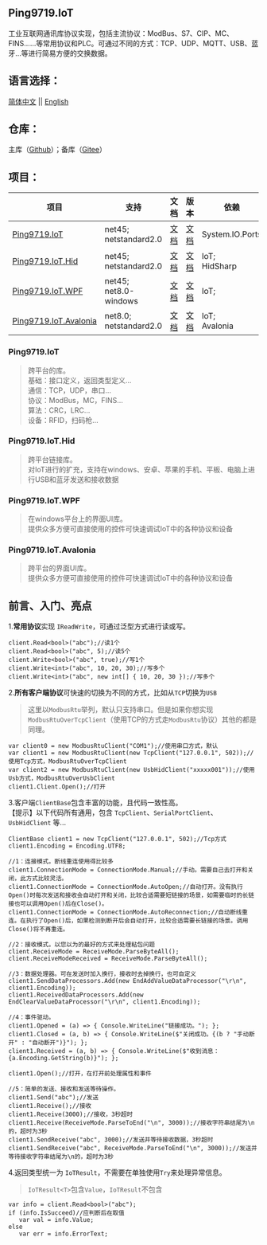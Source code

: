 ﻿## Ping9719.IoT
工业互联网通讯库协议实现，包括主流协议：ModBus、S7、CIP、MC、FINS......等常用协议和PLC。可通过不同的方式：TCP、UDP、MQTT、USB、蓝牙...等进行简易方便的交换数据。

## 语言选择：
[简体中文](README.md) || [English](README_en-US.md) 

## 仓库：
主库（[Github](https://github.com/ping9719/IoT)）；备库（[Gitee](https://gitee.com/ping9719/IoT)） 
 

## 项目：

| 项目     |  支持                      | 文档                                      | 版本                                     |依赖                  |包名（NuGet）                  |
|----------|----------------------------|-----------------------------------------------|----------------------------------------------|----------------------|-----------------------------|
| [Ping9719.IoT](#IoT)      | net45;</br>netstandard2.0  | [文档](Ping9719.IoT/docs/README.md)           |[文档](Ping9719.IoT/docs/VERSION.md)          | System.IO.Ports      |Ping9719.IoT                 |
| [Ping9719.IoT.Hid](#Hid)      | net45;</br>netstandard2.0  | [文档](Ping9719.IoT.Hid/docs/README.md)       |[文档](Ping9719.IoT.Hid/docs/VERSION.md)      | IoT;</br>HidSharp    |Ping9719.IoT.Hid             | 
| [Ping9719.IoT.WPF](#WPF)      | net45;</br>net8.0-windows  | [文档](Ping9719.IoT.WPF/docs/README.md)       |[文档](Ping9719.IoT.WPF/docs/VERSION.md)      | IoT;                 |Ping9719.IoT.WPF </br>(暂未发布)   | 
| [Ping9719.IoT.Avalonia](#Avalonia) | net8.0;</br>netstandard2.0 | [文档](Ping9719.IoT.Avalonia/docs/README.md)  |[文档](Ping9719.IoT.Avalonia/docs/VERSION.md) | IoT;</br>Avalonia    |Ping9719.IoT.Avalonia </br>(暂未发布) | 


### Ping9719.IoT  <a id="IoT"></a>
>跨平台的库。   
基础：接口定义，返回类型定义...   
通信：TCP，UDP，串口...   
协议：ModBus，MC，FINS...    
算法：CRC，LRC...    
设备：RFID，扫码枪...    


### Ping9719.IoT.Hid  <a id="Hid"></a>
>跨平台链接库。   
对IoT进行的扩充，支持在windows、安卓、苹果的手机、平板、电脑上进行USB和蓝牙发送和接收数据   

### Ping9719.IoT.WPF  <a id="WPF"></a>
>在windows平台上的界面UI库。   
提供众多方便可直接使用的控件可快速调试IoT中的各种协议和设备

### Ping9719.IoT.Avalonia  <a id="Avalonia"></a>
>跨平台的界面UI库。   
提供众多方便可直接使用的控件可快速调试IoT中的各种协议和设备

## 前言、入门、亮点
1.<b>常用协议</b>实现 `IReadWrite`，可通过泛型方式进行读或写。  
```CSharp
client.Read<bool>("abc");//读1个
client.Read<bool>("abc", 5);//读5个
client.Write<bool>("abc", true);//写1个
client.Write<int>("abc", 10, 20, 30);//写多个
client.Write<int>("abc", new int[] { 10, 20, 30 });//写多个
```

2.<b>所有客户端协议</b>可快速的切换为不同的方式，比如从`TCP`切换为`USB` 
> 这里以`ModbusRtu`举列，默认只支持串口。但是如果你想实现`ModbusRtuOverTcpClient`（使用TCP的方式走`ModbusRtu`协议）其他的都是同理。 

```CSharp
var client0 = new ModbusRtuClient("COM1");//使用串口方式，默认 
var client1 = new ModbusRtuClient(new TcpClient("127.0.0.1", 502));//使用Tcp方式，ModbusRtuOverTcpClient
var client2 = new ModbusRtuClient(new UsbHidClient("xxxxx001"));//使用Usb方式，ModbusRtuOverUsbClient
client1.Client.Open();//打开
```

3.客户端`ClientBase`包含丰富的功能，且代码一致性高。   
【提示】以下代码所有通用，包含 `TcpClient`、`SerialPortClient`、`UsbHidClient` 等...
```CSharp
ClientBase client1 = new TcpClient("127.0.0.1", 502);//Tcp方式
client1.Encoding = Encoding.UTF8;

//1：连接模式。断线重连使用得比较多
client1.ConnectionMode = ConnectionMode.Manual;//手动。需要自己去打开和关闭，此方式比较灵活。
client1.ConnectionMode = ConnectionMode.AutoOpen;//自动打开。没有执行Open()时每次发送和接收会自动打开和关闭，比较合适需要短链接的场景，如需要临时的长链接也可以调用Open()后在Close()。
client1.ConnectionMode = ConnectionMode.AutoReconnection;//自动断线重连。在执行了Open()后，如果检测到断开后会自动打开，比较合适需要长链接的场景。调用Close()将不再重连。

//2：接收模式。以您以为的最好的方式来处理粘包问题
client.ReceiveMode = ReceiveMode.ParseByteAll();
client.ReceiveModeReceived = ReceiveMode.ParseByteAll();

//3：数据处理器。可在发送时加入换行，接收时去掉换行，也可自定义
client1.SendDataProcessors.Add(new EndAddValueDataProcessor("\r\n", client1.Encoding));
client1.ReceivedDataProcessors.Add(new EndClearValueDataProcessor("\r\n", client1.Encoding));

//4：事件驱动。
client1.Opened = (a) => { Console.WriteLine("链接成功。"); };
client1.Closed = (a, b) => { Console.WriteLine($"关闭成功。{(b ? "手动断开" : "自动断开")}"); };
client1.Received = (a, b) => { Console.WriteLine($"收到消息：{a.Encoding.GetString(b)}"); };

client1.Open();//打开，在打开前处理属性和事件

//5：简单的发送、接收和发送等待操作。 
client1.Send("abc");//发送
client1.Receive();//接收
client1.Receive(3000);//接收，3秒超时
client1.Receive(ReceiveMode.ParseToEnd("\n", 3000));//接收字符串结尾为\n的，超时为3秒 
client1.SendReceive("abc", 3000);//发送并等待接收数据，3秒超时
client1.SendReceive("abc", ReceiveMode.ParseToEnd("\n", 3000));//发送并等待接收字符串结尾为\n的，超时为3秒 
```

4.返回类型统一为 `IoTResult`，不需要在单独使用`Try`来处理异常信息。
> `IoTResult<T>`包含`Value`，`IoTResult`不包含 
```CSharp
var info = client.Read<bool>("abc");
if (info.IsSucceed)//应判断后在取值
   var val = info.Value;
else
   var err = info.ErrorText;
```